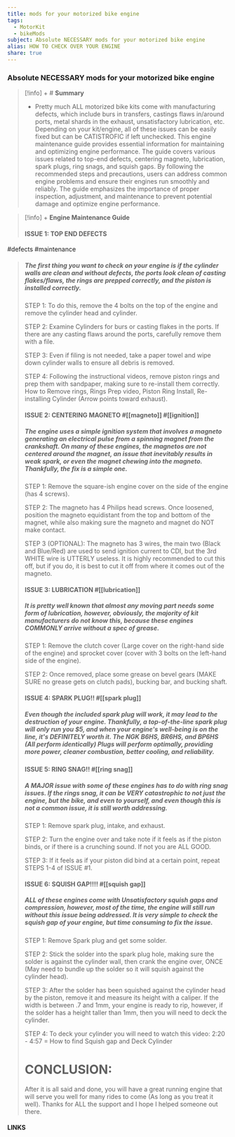 ```yaml
---
title: mods for your motorized bike engine
tags: 
  - MotorKit
  - bikeMods
subject: Absolute NECESSARY mods for your motorized bike engine
alias: HOW TO CHECK OVER YOUR ENGINE
share: true  
---
```

### Absolute NECESSARY mods for your motorized bike engine

> [!info] + # **Summary**
>
> - Pretty much ALL motorized bike kits come with manufacturing defects, which include burs in transfers, castings flaws in/around ports, metal shards in the exhaust, unsatisfactory lubrication, etc. Depending on your kit/engine, all of these issues can be easily fixed but can be CATISTROFIC if left unchecked.
> This engine maintenance guide provides essential information for maintaining and optimizing engine performance. The guide covers various issues related to top-end defects, centering magneto, lubrication, spark plugs, ring snags, and squish gaps. By following the recommended steps and precautions, users can address common engine problems and ensure their engines run smoothly and reliably. The guide emphasizes the importance of proper inspection, adjustment, and maintenance to prevent potential damage and optimize engine performance.

> [!info] + **Engine Maintenance Guide**
>
> #### ISSUE 1: TOP END DEFECTS <br>
#defects #maintenance
> 
> ##### The first thing you want to check on your engine is if the cylinder walls are clean and without defects, the ports look clean of casting flakes/flaws, the rings are prepped correctly, and the piston is installed correctly.
> 
> STEP 1: To do this, remove the 4 bolts on the top of the engine and remove the cylinder head and cylinder.
> 
> STEP 2: Examine Cylinders for burs or casting flakes in the ports. If there are any casting flaws around the ports, carefully remove them with a file.
> 
> STEP 3: Even if filing is not needed, take a paper towel and wipe down cylinder walls to ensure all debris is removed.
> 
> STEP 4: Following the instructional videos, remove piston rings and prep them with sandpaper, making sure to re-install them correctly. How to Remove rings, Rings Prep video, Piston Ring Install, Re-installing Cylinder (Arrow points toward exhaust).
> 
> #### ISSUE 2: CENTERING MAGNETO #[[magneto]] #[[ignition]]
> 
> ##### The engine uses a simple ignition system that involves a magneto generating an electrical pulse from a spinning magnet from the crankshaft. On many of these engines, the magnetos are not centered around the magnet, an issue that inevitably results in weak spark, or even the magnet chewing into the magneto. Thankfully, the fix is a simple one.
> 
> STEP 1: Remove the square-ish engine cover on the side of the engine (has 4 screws).
> 
> STEP 2: The magneto has 4 Philips head screws. Once loosened, position the magneto equidistant from the top and bottom of the magnet, while also making sure the magneto and magnet do NOT make contact.
> 
> STEP 3 (OPTIONAL): The magneto has 3 wires, the main two (Black and Blue/Red) are used to send ignition current to CDI, but the 3rd WHITE wire is UTTERLY useless. It is highly recommended to cut this off, but if you do, it is best to cut it off from where it comes out of the magneto.
> 
> #### ISSUE 3: LUBRICATION #[[lubrication]]
> 
> ##### It is pretty well known that almost any moving part needs some form of lubrication, however, obviously, the majority of kit manufacturers do not know this, because these engines COMMONLY arrive without a spec of grease.
> 
> STEP 1: Remove the clutch cover (Large cover on the right-hand side of the engine) and sprocket cover (cover with 3 bolts on the left-hand side of the engine).
> 
> STEP 2: Once removed, place some grease on bevel gears (MAKE SURE no grease gets on clutch pads), bucking bar, and bucking shaft.
> 
> #### ISSUE 4: SPARK PLUG!! #[[spark plug]]
> 
> ##### Even though the included spark plug will work, it may lead to the destruction of your engine. Thankfully, a top-of-the-line spark plug will only run you $5, and when your engine's well-being is on the line, it's DEFINITELY worth it. The NGK B6HS, BR6HS, and BP6HS (All perform identically) Plugs will perform optimally, providing more power, cleaner combustion, better cooling, and reliability.
> 
> #### ISSUE 5: RING SNAG!! #[[ring snag]]
> 
> ##### A MAJOR issue with some of these engines has to do with ring snag issues. If the rings snag, it can be VERY catastrophic to not just the engine, but the bike, and even to yourself, and even though this is not a common issue, it is still worth addressing.
> 
> STEP 1: Remove spark plug, intake, and exhaust.
> 
> STEP 2: Turn the engine over and take note if it feels as if the piston binds, or if there is a crunching sound. If not you are ALL GOOD.
> 
> STEP 3: If it feels as if your piston did bind at a certain point, repeat STEPS 1-4 of ISSUE #1.
> 
> #### ISSUE 6: SQUISH GAP!!!! #[[squish gap]]
> 
> ##### ALL of these engines come with Unsatisfactory squish gaps and compression, however, most of the time, the engine will still run without this issue being addressed. It is very simple to check the squish gap of your engine, but time consuming to fix the issue.
> 
> STEP 1: Remove Spark plug and get some solder.
> 
> STEP 2: Stick the solder into the spark plug hole, making sure the solder is against the cylinder wall, then crank the engine over, ONCE (May need to bundle up the solder so it will squish against the cylinder head).
> 
> STEP 3: After the solder has been squished against the cylinder head by the piston, remove it and measure its height with a caliper. If the width is between .7 and 1mm, your engine is ready to rip, however, if the solder has a height taller than 1mm, then you will need to deck the cylinder.
> 
> STEP 4: To deck your cylinder you will need to watch this video: 2:20 - 4:57 = How to find Squish gap and Deck Cylinder
> 
> # CONCLUSION:
> 
> After it is all said and done, you will have a great running engine that will serve you well for many rides to come (As long as you treat it well). Thanks for ALL the support and I hope I helped someone out there.


 #### LINKS
 